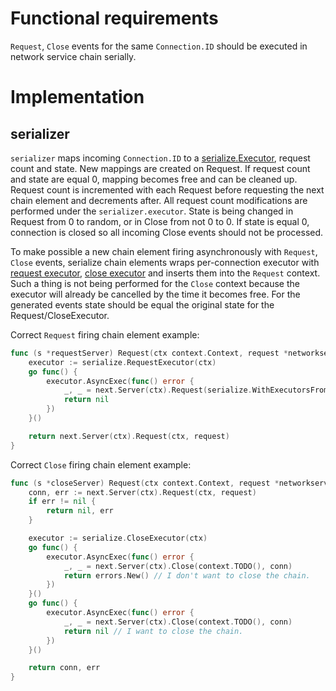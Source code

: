 # Functional requirements

`Request`, `Close` events for the same `Connection.ID` should be executed in network service chain serially.

# Implementation

## serializer

`serializer` maps incoming `Connection.ID` to a [serialize.Executor](https://github.com/edwarnicke/serialize/blob/master/serialize.go),
request count and state. New mappings are created on Request. If request count and state are equal 0, mapping becomes
free and can be cleaned up. Request count is incremented with each Request before requesting the next chain element and
decrements after. All request count modifications are performed under the `serializer.executor`. State is being changed
in Request from 0 to random, or in Close from not 0 to 0. If state is equal 0, connection is closed so all incoming
Close events should not be processed.

To make possible a new chain element firing asynchronously with `Request`, `Close` events, serialize chain elements wraps
per-connection executor with [request executor](https://github.com/networkservicemesh/sdk/blob/master/pkg/networkservice/common/serialize/executor.go#L36),
[close executor](https://github.com/networkservicemesh/sdk/blob/master/pkg/networkservice/common/serialize/executor.go#L40)
and inserts them into the `Request` context. Such a thing is not being performed for the `Close` context because the
executor will already be cancelled by the time it becomes free. For the generated events state should be equal the
original state for the Request/CloseExecutor.

Correct `Request` firing chain element example:
```go
func (s *requestServer) Request(ctx context.Context, request *networkservice.NetworkServiceRequest) (*networkservice.Connection, error) {
    executor := serialize.RequestExecutor(ctx)
    go func() {
        executor.AsyncExec(func() error {
            _, _ = next.Server(ctx).Request(serialize.WithExecutorsFromContext(context.TODO(), ctx), request)
            return nil
        })
    }()

    return next.Server(ctx).Request(ctx, request)
}
```

Correct `Close` firing chain element example:
```go
func (s *closeServer) Request(ctx context.Context, request *networkservice.NetworkServiceRequest) (*networkservice.Connection, error) {
    conn, err := next.Server(ctx).Request(ctx, request)
    if err != nil {
        return nil, err
    }

    executor := serialize.CloseExecutor(ctx)
    go func() {
        executor.AsyncExec(func() error {
            _, _ = next.Server(ctx).Close(context.TODO(), conn)
            return errors.New() // I don't want to close the chain.
        })
    }()
    go func() {
        executor.AsyncExec(func() error {
            _, _ = next.Server(ctx).Close(context.TODO(), conn)
            return nil // I want to close the chain.
        })
    }()

    return conn, err
}
```
